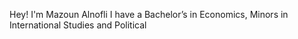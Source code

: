 Hey! I'm Mazoun Alnofli 
I have a Bachelor’s in Economics, Minors in International Studies and Political 
